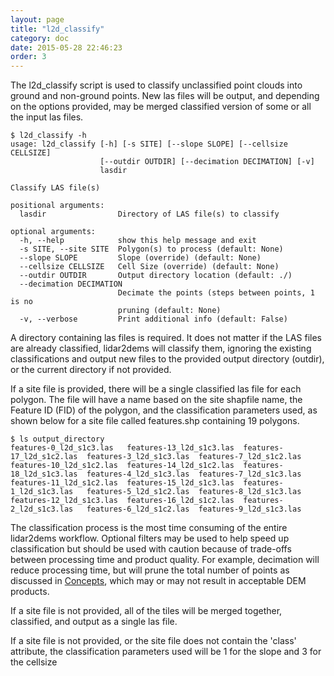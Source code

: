 ```yaml
---
layout: page
title: "l2d_classify"
category: doc
date: 2015-05-28 22:46:23
order: 3
---
```


The l2d_classify script is used to classify unclassified point clouds into ground and non-ground points. New las files will be output, and depending on the options provided, may be merged classified version of some or all the input las files.

~~~
$ l2d_classify -h
usage: l2d_classify [-h] [-s SITE] [--slope SLOPE] [--cellsize CELLSIZE]
                    [--outdir OUTDIR] [--decimation DECIMATION] [-v]
                    lasdir

Classify LAS file(s)

positional arguments:
  lasdir                Directory of LAS file(s) to classify

optional arguments:
  -h, --help            show this help message and exit
  -s SITE, --site SITE  Polygon(s) to process (default: None)
  --slope SLOPE         Slope (override) (default: None)
  --cellsize CELLSIZE   Cell Size (override) (default: None)
  --outdir OUTDIR       Output directory location (default: ./)
  --decimation DECIMATION
                        Decimate the points (steps between points, 1 is no
                        pruning (default: None)
  -v, --verbose         Print additional info (default: False)
~~~

A directory containing las files is required. It does not matter if the LAS files are already classified, lidar2dems will classify them, ignoring the existing classifications and output new files to the provided output directory (outdir), or the current directory if not provided.

If a site file is provided, there will be a single classified las file for each polygon. The file will have a name based on the site shapfile name, the Feature ID (FID) of the polygon, and the classification parameters used, as shown below for a site file called features.shp containing 19 polygons.

~~~
$ ls output_directory
features-0_l2d_s1c3.las   features-13_l2d_s1c3.las  features-17_l2d_s1c2.las  features-3_l2d_s1c3.las  features-7_l2d_s1c2.las
features-10_l2d_s1c2.las  features-14_l2d_s1c2.las  features-18_l2d_s1c3.las  features-4_l2d_s1c3.las  features-7_l2d_s1c3.las
features-11_l2d_s1c2.las  features-15_l2d_s1c3.las  features-1_l2d_s1c3.las   features-5_l2d_s1c2.las  features-8_l2d_s1c3.las
features-12_l2d_s1c3.las  features-16_l2d_s1c2.las  features-2_l2d_s1c3.las   features-6_l2d_s1c2.las  features-9_l2d_s1c3.las
~~~

The classification process is the most time consuming of the entire lidar2dems workflow.  Optional filters may be used to help speed up classification but should be used with caution because of trade-offs between processing time and product quality. For example, decimation will reduce processing time, but will prune the total number of points as discussed in [Concepts](concepts), which may or may not result in acceptable DEM products.

If a site file is not provided, all of the tiles will be merged together, classified, and output as a single las file. 

If a site file is not provided, or the site file does not contain the 'class' attribute, the classification parameters used will be 1 for the slope and 3 for the cellsize


